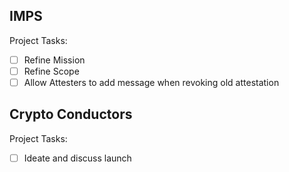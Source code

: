 
## IMPS
Project Tasks:
- [ ] Refine Mission
- [ ] Refine Scope
- [ ] Allow Attesters to add message when revoking old attestation 

## Crypto Conductors
Project Tasks:
- [ ] Ideate and discuss launch


